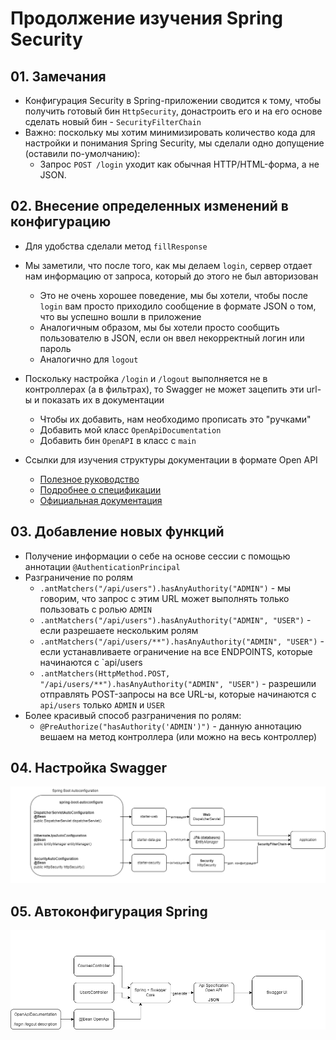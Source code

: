 # Продолжение изучения Spring Security

## 01. Замечания

* Конфигурация Security в Spring-приложении сводится к тому, чтобы получить готовый бин `HttpSecurity`, донастроить его и на его основе сделать новый бин - `SecurityFilterChain`
* Важно: поскольку мы хотим минимизировать количество кода для настройки и понимания Spring Security, мы сделали одно допущение (оставили по-умолчанию):
  * Запрос `POST /login` уходит как обычная HTTP/HTML-форма, а не JSON.

## 02. Внесение определенных изменений в конфигурацию

* Для удобства сделали метод `fillResponse`
* Мы заметили, что после того, как мы делаем `login`, сервер отдает нам информацию от запроса, который до этого не был авторизован
  * Это не очень хорошее поведение, мы бы хотели, чтобы после `login` вам просто приходило сообщение в формате JSON о том, что вы успешно вошли в приложение
  * Аналогичным образом, мы бы хотели просто сообщить пользователю в JSON, если он ввел некорректный логин или пароль
  * Аналогично для `logout`
* Поскольку настройка `/login` и `/logout` выполняется не в контроллерах (а в фильтрах), то Swagger не может зацепить эти url-ы и показать их в документации
  * Чтобы их добавить, нам необходимо прописать это "ручками"
  * Добавить мой класс `OpenApiDocumentation`
  * Добавить бин `OpenAPI` в класс с `main`

* Ссылки для изучения структуры документации в формате Open API
  * [Полезное руководство](https://starkovden.github.io/introduction-openapi-and-swagger.html)
  * [Подробнее о спецификации](https://starkovden.github.io/openapi-tutorial-overview.html)
  * [Официальная документация](https://swagger.io/specification/)

## 03. Добавление новых функций

* Получение информации о себе на основе сессии с помощью аннотации `@AuthenticationPrincipal`
* Разграничение по ролям
  * `.antMatchers("/api/users").hasAnyAuthority("ADMIN")` - мы говорим, что запрос с этим URL может выполнять только пользовать с ролью `ADMIN`
  * `.antMatchers("/api/users").hasAnyAuthority("ADMIN", "USER")` - если разрешаете нескольким ролям
  * `.antMatchers("/api/users/**").hasAnyAuthority("ADMIN", "USER")` - если устанавливаете ограничение на все ENDPOINTS, которые начинаются с `api/users
  * `.antMatchers(HttpMethod.POST, "/api/users/**").hasAnyAuthority("ADMIN", "USER")` - разрешили отправлять POST-запросы на все URL-ы, которые начинаются с `api/users` только `ADMIN` и `USER`
* Более красивый способ разграничения по ролям:
  * `@PreAuthorize("hasAuthority('ADMIN')")` - данную аннотацию вешаем на метод контроллера (или можно на весь контроллер)

## 04. Настройка Swagger

![image](https://raw.githubusercontent.com/ait-tr/cohort25/main/back_end/lesson_16/img/1.png)

## 05. Автоконфигурация Spring

![image](https://raw.githubusercontent.com/ait-tr/cohort25/main/back_end/lesson_16/img/2.png)